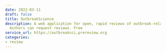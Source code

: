 ```yaml
---
date: 2022-03-11
draft: false
title: OutbreakScience
description: A web application for open, rapid reviews of outbreak-related preprints.
  Authors can request reviews. Free
service_url: https://outbreaksci.prereview.org
categories:
- review
---
```



